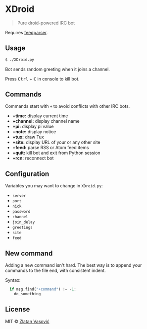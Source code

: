 # XDroid

> Pure droid-powered IRC bot

Requires [feedparser](http://code.google.com/p/feedparser/).

## Usage

```bash
$ ./XDroid.py
```

Bot sends random greeting when it joins a channel.

Press <kbd>Ctrl</kbd> + <kbd>C</kbd> in console to kill bot.

## Commands

Commands start with `+` to avoid conflicts with other IRC bots.

- **+time:** display current time
- **+channel:** display channel name
- **+pi:** display pi value
- **+note:** display notice
- **+tux:** draw Tux
- **+site:** display URL of your or any other site
- **+feed:** parse RSS or Atom feed items
- **+quit:** kill bot and exit from Python session
- **+rcn:** reconnect bot

## Configuration

Variables you may want to change in `XDroid.py`:

- `server`
- `port`
- `nick`
- `password`
- `channel`
- `join_delay`
- `greetings`
- `site`
- `feed`

## New command

Adding a new command isn't hard. The best way is to append your commands to the
file end, with consistent indent.

Syntax:

```python
  if msg.find("+command") != -1:
    do_something
```

## License

MIT &copy; [Zlatan Vasović](https://github.com/ZDroid)
